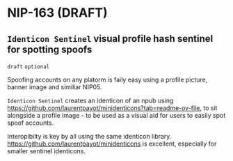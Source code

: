 NIP-163 (DRAFT)
======

`Identicon Sentinel` visual profile hash sentinel for spotting spoofs
------------------------------------------

`draft` `optional`

Spoofing accounts on any platorm is faily easy using a profile picture, banner image and similiar NIP05.

`Identicon Sentinel` creates an identicon of an npub using https://github.com/laurentpayot/minidenticons?tab=readme-ov-file, to sit alongside a profile image - to be used as a visual aid for users to easily spot spoof accounts.

Interopibilty is key by all using the same identicon library. https://github.com/laurentpayot/minidenticons is excellent, especially for smaller sentinel identicons.
